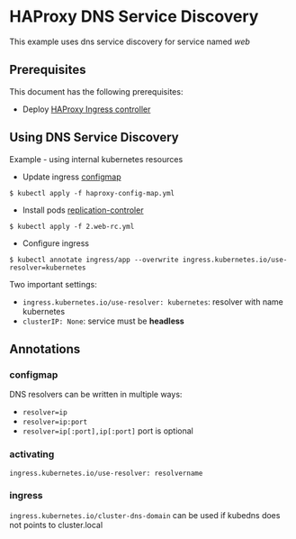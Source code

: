 # HAProxy DNS Service Discovery

This example uses dns service discovery for service named *web*

## Prerequisites

This document has the following prerequisites:

* Deploy [HAProxy Ingress controller](/examples/deployment)

## Using DNS Service Discovery

Example - using internal kubernetes resources

* Update ingress [configmap](/examples/dns-service-discovery/1.haproxy-config-map.yml)

```console
$ kubectl apply -f haproxy-config-map.yml
```

* Install pods [replication-controler](/examples/dns-service-discovery/2.web-rc.yml)

```console
$ kubectl apply -f 2.web-rc.yml
```

* Configure ingress 

```console
$ kubectl annotate ingress/app --overwrite ingress.kubernetes.io/use-resolver=kubernetes
```

Two important settings:
- `ingress.kubernetes.io/use-resolver: kubernetes`: resolver with name kubernetes
- `clusterIP: None`: service must be **headless**


## Annotations

### configmap

DNS resolvers can be written in multiple ways:
* `resolver=ip`
* `resolver=ip:port`
* `resolver=ip[:port],ip[:port]` port is optional

### activating

`ingress.kubernetes.io/use-resolver: resolvername` 

### ingress

`ingress.kubernetes.io/cluster-dns-domain` can be used if kubedns does not points to cluster.local 
